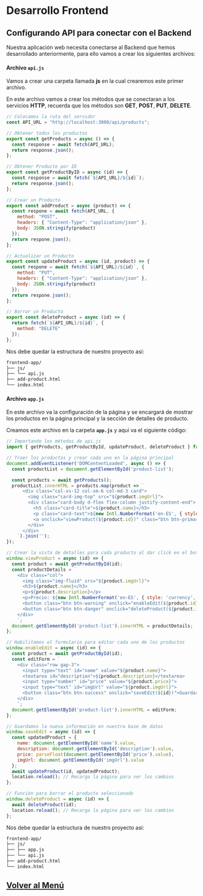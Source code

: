 # Desarrollo Frontend

## Configurando API para conectar con el Backend

Nuestra aplicación web necesita conectarse al Backend que hemos desarrollado anteriormente, para ello vamos a crear los siguientes archivos:

#### Archivo `api.js`

Vamos a crear una carpeta llamada **js** en la cual crearemos este primer archivo.

En este archivo vamos a crear los métodos que se conectaran a los servicios **HTTP**, recuerda que los métodos son **GET**, **POST**, **PUT**, **DELETE**.

``` JavaScript
// Colocamos la ruta del servidor 
const API_URL = "http://localhost:3000/api/products";

// Obtener todos los productos
export const getProducts = async () => {
  const response = await fetch(API_URL);
  return response.json();
};

// Obtener Producto por ID
export const getProductByID = async (id) => {
  const response = await fetch(`${API_URL}/${id}`);
  return response.json();
};

// Crear un Producto
export const addProduct = async (product) => {
  const respone = await fetch(API_URL, {
    method: "POST",
    headers: { "Content-Type": "application/json" },
    body: JSON.stringify(product)
  });
  return respone.json();
};

// Actualizar un Producto
export const updateProduct = async (id, product) => {
  const respone = await fetch(`${API_URL}/${id}`, {
    method: "PUT",
    headers: { "Content-Type": "application/json" },
    body: JSON.stringify(product)
  });
  return respone.json();
};

// Borrar un Producto
export const deleteProduct = async (id) => {
  return fetch(`${API_URL}/${id}`, {
    method: "DELETE"
  });
};
```

Nos debe quedar la estructura de nuestro proyecto así:

``` bash
frontend-app/
├── js/
├── └── api.js
├── add-product.html
└── index.html
```

#### Archivo `app.js`

En este archivo va la configuración de la página y se encargará de mostrar los productos en la página principal y la sección de detalles de producto.

Creamos este archivo en la carpeta **`app.js`** y aquí va el siguiente código:

```JavaScript
// Importando los métodos de api.js
import { getProducts, getProductById, updateProduct, deleteProduct } from './api.js';

// Traer los productos y crear cada uno en la página principal
document.addEventListener('DOMContentLoaded', async () => {
  const productList = document.getElementById('product-list');

  const products = await getProducts();
  productList.innerHTML = products.map(product => `
      <div class="col-xs-12 col-sm-6 col-md-3 card">
        <img class="card-img-top" src="${product.imgUrl}">
        <div class="card-body d-flex flex-column justify-content-end">
          <h5 class="card-title">${product.name}</h5>
          <p class="card-text">${new Intl.NumberFormat('en-ES', { style: 'currency', currency: 'USD' }).format(product.price)}</p>
          <a onclick="viewProduct(${product.id})" class="btn btn-primary">Ver más</a>
        </div>
      </div>
    `).join('');
});

// Crear la vista de detalles para cada producto al dar click en el boton ver más
window.viewProduct = async (id) => {
  const product = await getProductById(id);
  const productDetails = `
    <div class="col">
      <img class="img-fluid" src="${product.imgUrl}">
      <h3>${product.name}</h3>
      <p>${product.description}</p>
      <p>Precio: ${new Intl.NumberFormat('en-ES', { style: 'currency', currency: 'USD' }).format(product.price)}</p>
      <button class="btn btn-warning" onclick="enableEdit(${product.id})">Editar</button>
      <button class="btn btn-danger" onclick="deleteProduct(${product.id})">Eliminar</button>
    </div>
    `;
  document.getElementById('product-list').innerHTML = productDetails;
};

// Habilitamos el formulario para editar cada uno de los productos
window.enableEdit = async (id) => {
  const product = await getProductById(id);
  const editForm = `
    <div class="row gap-3">
      <input type="text" id="name" value="${product.name}">
      <textarea id="description">${product.description}</textarea>
      <input type="number" id="price" value="${product.price}">
      <input type="text" id="imgUrl" value="${product.imgUrl}">
      <button class="btn btn-success" onclick="saveEdit(${id})">Guardar</button>
    </div>
    `;
  document.getElementById('product-list').innerHTML = editForm;
};

// Guardamos la nueva información en nuestra base de datos
window.saveEdit = async (id) => {
  const updatedProduct = {
    name: document.getElementById('name').value,
    description: document.getElementById('description').value,
    price: parseFloat(document.getElementById('price').value),
    imgUrl: document.getElementById('imgUrl').value
  };
  await updateProduct(id, updatedProduct);
  location.reload(); // Recarga la página para ver los cambios
};

// Función para borrar el producto seleccionado
window.deleteProduct = async (id) => {
  await deleteProduct(id);
  location.reload(); // Recarga la página para ver los cambios
};
```

Nos debe quedar la estructura de nuestro proyecto así:

``` bash
frontend-app/
├── js/
├── ├── app.js
├── └── api.js
├── add-product.html
└── index.html
```

## [Volver al Menú](../../README.md)